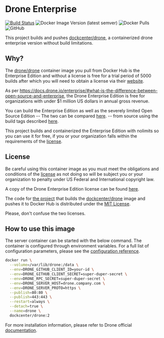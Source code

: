 # Drone Enterprise

[![Build Status](https://github.drone.webzyno.com/api/badges/dockcenter/drone/status.svg)](https://github.drone.webzyno.com/dockcenter/drone)
![Docker Image Version (latest semver)](https://img.shields.io/docker/v/dockcenter/drone)
![Docker Pulls](https://img.shields.io/docker/pulls/dockcenter/drone?color=important)
![GitHub](https://img.shields.io/github/license/dockcenter/drone)

This project builds and pushes [dockcenter/drone](hub.docker.com/r/dockcenter/drone), a containerized drone enterprise version without build limitations.

## Why?

The [drone/drone]( https://hub.docker.com/r/drone/drone) container image you pull from Docker Hub is the Enterprise Edition and without a license is free for a trial period of 5000 builds after which you will need to obtain a license via their [website](https://drone.io/enterprise). 

As per <https://docs.drone.io/enterprise/#what-is-the-difference-between-open-source-and-enterprise>, the Drone Enterprise Edition is free for organizations with under $1 million US dollars in annual gross revenue.

You can build the Enterprise Edition as well as the severely limited Open Source Edition -- The two can be compared [here](https://docs.drone.io/enterprise/#what-is-the-difference-between-open-source-and-enterprise). -- from source using the build tags described [here](https://docs.drone.io/enterprise/#how-do-i-use-the-enterprise-edition-for-free). 

This project builds and containerized the Enterprise Edition with nolimits so you can use it for free, if you or your organization falls within the requirements of the [license](https://github.com/drone/drone/blob/master/LICENSE).

## License

Be careful using this container image as you must meet the obligations and conditions of the [license](https://github.com/drone/drone/blob/master/LICENSE) as not doing so will be subject you or your organization to penalty under US Federal and International copyright law.

A copy of the Drone Enterprise Edition license can be found [here](https://github.com/drone/drone/blob/master/LICENSE).

The code for [the project](https://github.com/nemonik/drone) that builds the [dockcenter/drone](https://hub.docker.com/r/dockcenter/drone) image and pushes it to Docker Hub is distributed under the [MIT License](https://github.com/dockcenter/drone/blob/main/LICENSE).

Please, don't confuse the two licenses.

## How to use this image

The server container can be started with the below command. The container is configured through environment variables. For a full list of configuration parameters, please see the [configuration reference](https://docs.drone.io/server/reference/).

```bash
docker run \
  --volume=/var/lib/drone:/data \
  --env=DRONE_GITHUB_CLIENT_ID=your-id \
  --env=DRONE_GITHUB_CLIENT_SECRET=super-duper-secret \
  --env=DRONE_RPC_SECRET=super-duper-secret \
  --env=DRONE_SERVER_HOST=drone.company.com \
  --env=DRONE_SERVER_PROTO=https \
  --publish=80:80 \
  --publish=443:443 \
  --restart=always \
  --detach=true \
  --name=drone \
  dockcenter/drone:2
```

For more installation information, please refer to Drone official [documentation](https://docs.drone.io/server/overview/).